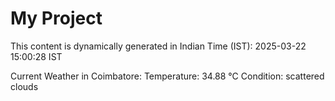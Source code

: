 # My Project

This content is dynamically generated in Indian Time (IST): 2025-03-22 15:00:28 IST


Current Weather in Coimbatore:
Temperature: 34.88 °C
Condition: scattered clouds
